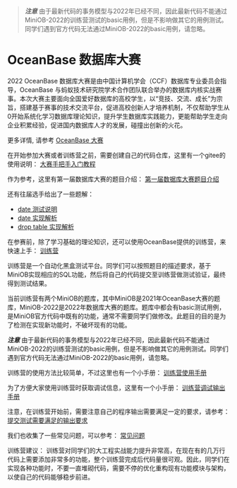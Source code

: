 > ***注意*** 由于最新代码的事务模型与2022年已经不同，因此最新代码不能通过MiniOB-2022的训练营测试的basic用例，但是不影响做其它的用例测试。同学们遇到官方代码无法通过MiniOB-2022的basic用例，请忽略。

# OceanBase 数据库大赛

2022 OceanBase 数据库大赛是由中国计算机学会（CCF）数据库专业委员会指导，OceanBase 与蚂蚁技术研究院学术合作团队联合举办的数据库内核实战赛事。本次大赛主要面向全国爱好数据库的高校学生，以“竞技、交流、成长”为宗旨，搭建基于赛事的技术交流平台，促进高校创新人才培养机制，不仅帮助学生从0开始系统化学习数据库理论知识，提升学生数据库实践能力，更能帮助学生走向企业积累经验，促进国内数据库人才的发展，碰撞出创新的火花。

更多详情, 请参考 [OceanBase 大赛](https://open.oceanbase.com/competition/index)

在开始参加大赛或者训练营之前，需要创建自己的代码仓库，这里有一个gitee的使用说明：
[大赛手把手入门教程](./gitee-instructions.md)

作为参考，这里有第一届数据库大赛的题目介绍：
[第一届数据库大赛题目介绍](./miniob_topics.md)

还有往届选手给出了一些题解：
- [date 测试说明](./miniob-test-comment-date.md)
- [date 实现解析](./miniob-date-implementation.md)
- [drop table 实现解析](./miniob-drop-table-implementation.md)

在参赛前，除了学习基础的理论知识，还可以使用OceanBase提供的训练营，来快速上手：
[训练营](https://open.oceanbase.com/train?questionId=200001)

训练营是一个自动化黑盒测试平台。同学们可以按照题目的描述要求，基于MiniOB实现相应的SQL功能，然后将自己的代码提交至训练营做测试验证，最终得到测试结果。

当前训练营有两个MiniOB的题库，其中MiniOB是2021年OceanBase大赛的题库，MiniOB-2022是2022年数据库大赛的题库。题库中都会有basic测试用例，是MiniOB官方代码中既有的功能，通常不需要同学们做修改。此题目的目的是为了检测在实现新功能时，不破坏现有的功能。

***注意*** 由于最新代码的事务模型与2022年已经不同，因此最新代码不能通过MiniOB-2022的训练营测试的basic用例，但是不影响做其它的用例测试。同学们遇到官方代码无法通过MiniOB-2022的basic用例，请忽略。

训练营的使用方法比较简单，不过这里也有一个小手册：
[训练营使用手册](https://ask.oceanbase.com/t/topic/35600372)

为了方便大家使用训练营时获取调试信息，这里有一个小手册：
[训练营调试输出手册](./debug-output.md)

注意，在训练营开始前，需要注意自己的程序输出需要满足一定的要求，请参考：
[提交测试需要满足的输出要求](./miniob-output-convention.md)

我们也收集了一些常见问题，可以参考：
[常见问题](https://ask.oceanbase.com/t/topic/35601465)

训练营建议：
训练营对同学们的大工程实战能力提升非常高，在现在有的几万行代码上需要添加非常多的功能，整个训练营完成后代码量很可观。因此，同学们在实现各种功能时，不要一直堆砌代码，需要不停的优化重构现有功能模块与架构，以使自己的代码能够稳步前进。
